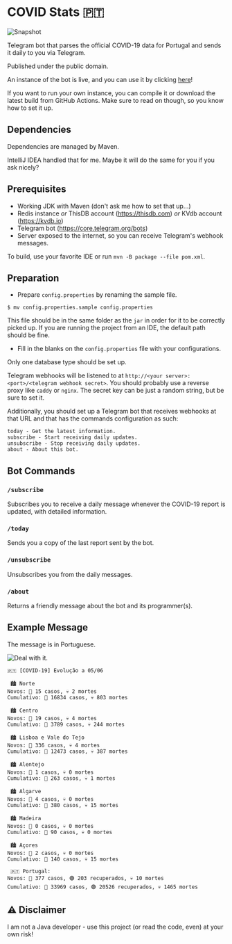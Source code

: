 # COVID Stats 🇵🇹

![Snapshot](https://github.com/edualm/covid-stats-pt/workflows/Snapshot/badge.svg)

Telegram bot that parses the official COVID-19 data for Portugal and sends it daily to you via Telegram.

Published under the public domain.

An instance of the bot is live, and you can use it by clicking [here](https://t.me/Covid19PortugalStatsBot)!

If you want to run your own instance, you can compile it or download the latest build from GitHub Actions.
Make sure to read on though, so you know how to set it up.

## Dependencies

Dependencies are managed by Maven.

IntelliJ IDEA handled that for me. Maybe it will do the same for you if you ask nicely?

## Prerequisites

 - Working JDK with Maven (don't ask me how to set that up...)
 - Redis instance _or_ ThisDB account (https://thisdb.com) _or_ KVdb account (https://kvdb.io)
 - Telegram bot (https://core.telegram.org/bots)
 - Server exposed to the internet, so you can receive Telegram's webhook messages.

To build, use your favorite IDE or run `mvn -B package --file pom.xml`.

## Preparation

 - Prepare `config.properties` by renaming the sample file.
 
```
$ mv config.properties.sample config.properties
```

This file should be in the same folder as the `jar` in order for it to be correctly picked up. 
If you are running the project from an IDE, the default path should be fine.

- Fill in the blanks on the `config.properties` file with your configurations.

Only one database type should be set up.

Telegram webhooks will be listened to at `http://<your server>:<port>/<telegram webhook secret>`. 
You should probably use a reverse proxy like `caddy` or `nginx`. 
The secret key can be just a random string, but be sure to set it.

Additionally, you should set up a Telegram bot that receives webhooks at that URL and that has the commands configuration
as such:

```
today - Get the latest information.
subscribe - Start receiving daily updates.
unsubscribe - Stop receiving daily updates.
about - About this bot.
```

## Bot Commands

### `/subscribe`

Subscribes you to receive a daily message whenever the COVID-19 report is updated, with detailed information.

### `/today`

Sends you a copy of the last report sent by the bot.

### `/unsubscribe`

Unsubscribes you from the daily messages.

### `/about`

Returns a friendly message about the bot and its programmer(s).

## Example Message

The message is in Portuguese.

![Deal with it.](https://i.pinimg.com/564x/a1/96/16/a1961629de94ef8fe2cee1c50015ee5e.jpg)

```
🇵🇹 [COVID-19] Evolução a 05/06

 🏙️ Norte
Novos: 🦠 15 casos, 💀 2 mortes
Cumulativo: 🦠 16834 casos, 💀 803 mortes

 🏙️ Centro
Novos: 🦠 19 casos, 💀 4 mortes
Cumulativo: 🦠 3789 casos, 💀 244 mortes

 🏙️ Lisboa e Vale do Tejo
Novos: 🦠 336 casos, 💀 4 mortes
Cumulativo: 🦠 12473 casos, 💀 387 mortes

 🏙️ Alentejo
Novos: 🦠 1 casos, 💀 0 mortes
Cumulativo: 🦠 263 casos, 💀 1 mortes

 🏙️ Algarve
Novos: 🦠 4 casos, 💀 0 mortes
Cumulativo: 🦠 380 casos, 💀 15 mortes

 🏙️ Madeira
Novos: 🦠 0 casos, 💀 0 mortes
Cumulativo: 🦠 90 casos, 💀 0 mortes

 🏙️ Açores
Novos: 🦠 2 casos, 💀 0 mortes
Cumulativo: 🦠 140 casos, 💀 15 mortes

 🇵🇹 Portugal:
Novos: 🦠 377 casos, 🟢 203 recuperados, 💀 10 mortes
Cumulativo: 🦠 33969 casos, 🟢 20526 recuperados, 💀 1465 mortes
```

## ⚠️ Disclaimer

I am not a Java developer - use this project (or read the code, even) at your own risk!
